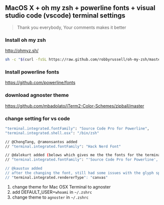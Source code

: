 ## MacOS X + oh my zsh + powerline fonts + visual studio code (vscode) terminal settings
> Thank you everybody, Your comments makes it better

### Install oh my zsh
http://ohmyz.sh/

```sh
sh -c "$(curl -fsSL https://raw.github.com/robbyrussell/oh-my-zsh/master/tools/install.sh)"
```

### Install powerline fonts
https://github.com/powerline/fonts

### download agnoster theme
https://github.com/mbadolato/iTerm2-Color-Schemes/zipball/master

### change setting for vs code
```sh
"terminal.integrated.fontFamily": "Source Code Pro for Powerline",
"terminal.integrated.shell.osx": "/bin/zsh"

// @ChongTang, @ramonsantos added
// "terminal.integrated.fontFamily": "Hack Nerd Font"

// @dalekurt added (belows which gives me the the fonts for the terminal and the icons from Nerd Font.)
// "terminal.integrated.fontFamily": "'Source Code Pro for Powerline', 'Hack Nerd Font'

// @kaustuv added
// after the changing the font, still had some issues with the glyph spacing in the integrated terminal - fixed it with 
// "terminal.integrated.rendererType": "canvas"
```

1. change theme for Mac OSX Terminal to agnoster
1. add DEFAULT_USER=`whoami` in `~/.zshrc`
1. change theme to `agnoster` in `~/.zshrc`
